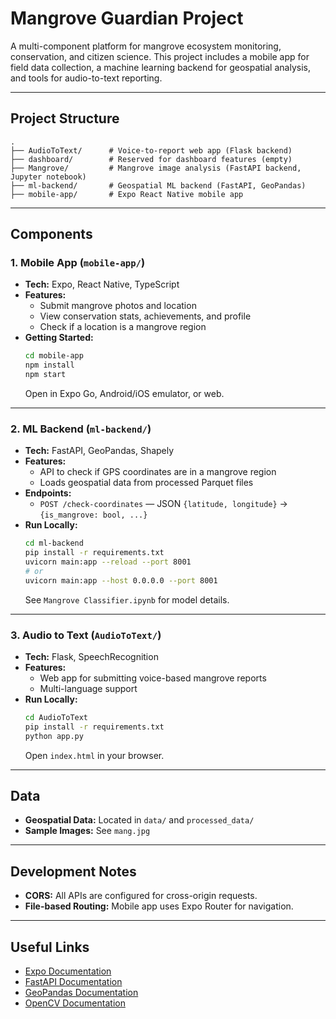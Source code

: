 # Mangrove Guardian Project

A multi-component platform for mangrove ecosystem monitoring, conservation, and citizen science. This project includes a mobile app for field data collection, a machine learning backend for geospatial analysis, and tools for audio-to-text reporting.

---

## Project Structure

```
.
├── AudioToText/      # Voice-to-report web app (Flask backend)
├── dashboard/        # Reserved for dashboard features (empty)
├── Mangrove/         # Mangrove image analysis (FastAPI backend, Jupyter notebook)
├── ml-backend/       # Geospatial ML backend (FastAPI, GeoPandas)
├── mobile-app/       # Expo React Native mobile app
```

---

## Components

### 1. Mobile App (`mobile-app/`)

- **Tech:** Expo, React Native, TypeScript
- **Features:**
  - Submit mangrove photos and location
  - View conservation stats, achievements, and profile
  - Check if a location is a mangrove region
- **Getting Started:**
  ```sh
  cd mobile-app
  npm install
  npm start
  ```
  Open in Expo Go, Android/iOS emulator, or web.

---

### 2. ML Backend (`ml-backend/`)

- **Tech:** FastAPI, GeoPandas, Shapely
- **Features:**
  - API to check if GPS coordinates are in a mangrove region
  - Loads geospatial data from processed Parquet files
- **Endpoints:**
  - `POST /check-coordinates` — JSON `{latitude, longitude}` → `{is_mangrove: bool, ...}`
- **Run Locally:**
  ```sh
  cd ml-backend
  pip install -r requirements.txt
  uvicorn main:app --reload --port 8001
  # or
  uvicorn main:app --host 0.0.0.0 --port 8001
  ```
  See `Mangrove Classifier.ipynb` for model details.

---

### 3. Audio to Text (`AudioToText/`)

- **Tech:** Flask, SpeechRecognition
- **Features:**
  - Web app for submitting voice-based mangrove reports
  - Multi-language support
- **Run Locally:**
  ```sh
  cd AudioToText
  pip install -r requirements.txt
  python app.py
  ```
  Open `index.html` in your browser.

---

## Data

- **Geospatial Data:** Located in `data/` and `processed_data/`
- **Sample Images:** See `mang.jpg`

---

## Development Notes

- **CORS:** All APIs are configured for cross-origin requests.
- **File-based Routing:** Mobile app uses Expo Router for navigation.

---

## Useful Links

- [Expo Documentation](https://docs.expo.dev/)
- [FastAPI Documentation](https://fastapi.tiangolo.com/)
- [GeoPandas Documentation](https://geopandas.org/)
- [OpenCV Documentation](https://docs.opencv.org/)
